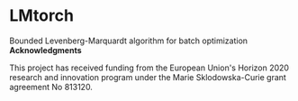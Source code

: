 # LMtorch
Bounded Levenberg-Marquardt algorithm for batch optimization 
**Acknowledgments**

This project has received funding from the European Union's Horizon 2020 research and innovation program under the Marie Sklodowska-Curie grant agreement No 813120.